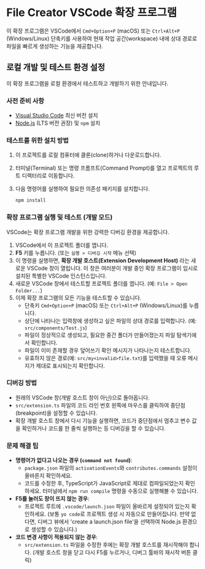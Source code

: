 # File Creator VSCode 확장 프로그램

이 확장 프로그램은 VSCode에서 `Cmd+Option+P` (macOS) 또는 `Ctrl+Alt+P` (Windows/Linux) 단축키를 사용하여 현재 작업 공간(workspace) 내에 상대 경로로 파일을 빠르게 생성하는 기능을 제공합니다.

## 로컬 개발 및 테스트 환경 설정

이 확장 프로그램을 로컬 환경에서 테스트하고 개발하기 위한 안내입니다.

### 사전 준비 사항

*   [Visual Studio Code](https://code.visualstudio.com/) 최신 버전 설치
*   [Node.js](https://nodejs.org/) (LTS 버전 권장) 및 `npm` 설치

### 테스트를 위한 설치 방법

1.  이 프로젝트를 로컬 컴퓨터에 클론(clone)하거나 다운로드합니다.
2.  터미널(Terminal) 또는 명령 프롬프트(Command Prompt)를 열고 프로젝트의 루트 디렉터리로 이동합니다.
3.  다음 명령어를 실행하여 필요한 의존성 패키지를 설치합니다.

    ```bash
    npm install
    ```

### 확장 프로그램 실행 및 테스트 (개발 모드)

VSCode는 확장 프로그램 개발을 위한 강력한 디버깅 환경을 제공합니다.

1.  VSCode에서 이 프로젝트 폴더를 엽니다.
2.  **F5** 키를 누릅니다. (또는 `실행 > 디버깅 시작` 메뉴 선택)
3.  이 명령을 실행하면, **확장 개발 호스트(Extension Development Host)** 라는 새로운 VSCode 창이 열립니다. 이 창은 여러분이 개발 중인 확장 프로그램이 임시로 설치된 특별한 VSCode 인스턴스입니다.
4.  새로운 VSCode 창에서 테스트할 프로젝트 폴더를 엽니다. (예: `File > Open Folder...`)
5.  이제 확장 프로그램의 모든 기능을 테스트할 수 있습니다.
    *   단축키 `Cmd+Option+P` (macOS) 또는 `Ctrl+Alt+P` (Windows/Linux)를 누릅니다.
    *   상단에 나타나는 입력창에 생성하고 싶은 파일의 상대 경로를 입력합니다. (예: `src/components/Test.js`)
    *   파일이 정상적으로 생성되고, 필요한 중간 폴더가 만들어졌는지 파일 탐색기에서 확인합니다.
    *   파일이 이미 존재할 경우 덮어쓰기 확인 메시지가 나타나는지 테스트합니다.
    *   유효하지 않은 경로(예: `src/my<invalid>file.txt`)를 입력했을 때 오류 메시지가 제대로 표시되는지 확인합니다.

### 디버깅 방법

*   원래의 VSCode 창(개발 호스트 창이 아닌)으로 돌아옵니다.
*   `src/extension.ts` 파일의 코드 라인 번호 왼쪽에 마우스를 클릭하여 중단점(breakpoint)을 설정할 수 있습니다.
*   확장 개발 호스트 창에서 다시 기능을 실행하면, 코드가 중단점에서 멈추고 변수 값을 확인하거나 코드를 한 줄씩 실행하는 등 디버깅을 할 수 있습니다.

### 문제 해결 팁

*   **명령어가 없다고 나오는 경우 (`command not found`)**:
    *   `package.json` 파일의 `activationEvents`와 `contributes.commands` 설정이 올바른지 확인하세요.
    *   코드를 수정한 후, TypeScript가 JavaScript로 제대로 컴파일되었는지 확인하세요. 터미널에서 `npm run compile` 명령을 수동으로 실행해볼 수 있습니다.
*   **F5를 눌러도 창이 뜨지 않는 경우**:
    *   프로젝트 루트에 `.vscode/launch.json` 파일이 올바르게 설정되어 있는지 확인하세요. (보통 `yo code`로 프로젝트 생성 시 자동으로 만들어집니다. 만약 없다면, 디버그 뷰에서 'create a launch.json file'을 선택하여 Node.js 환경으로 생성할 수 있습니다.)
*   **코드 변경 사항이 적용되지 않는 경우**:
    *   `src/extension.ts` 파일을 수정한 후에는 확장 개발 호스트를 재시작해야 합니다. (개발 호스트 창을 닫고 다시 F5를 누르거나, 디버그 툴바의 재시작 버튼 클릭)
